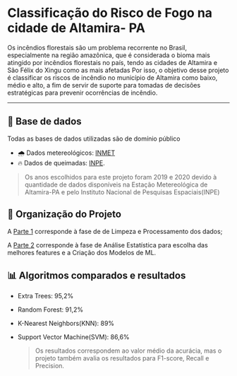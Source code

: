 # Classificação do Risco de Fogo na cidade de Altamira- PA

Os incêndios florestais são um problema recorrente no Brasil, especialmente na região amazônica, que é considerada o bioma mais atingido por incêndios florestais no país, tendo as cidades de Altamira e São Félix do Xingu como as mais afetadas Por isso, o objetivo desse projeto é classificar os riscos de incêndio no município de Altamira como baixo, médio e alto, a fim de servir de suporte para tomadas de decisões estratégicas para prevenir ocorrências de incêndio.

---
## 🎲 Base de dados 

Todas as bases de dados utilizadas são de domínio público

- 🌧️ Dados metereológicos: [INMET](https://tempo.inmet.gov.br/TabelaEstacoes/A001) &nbsp;
- 🔥 Dados de queimadas: [INPE](https://terrabrasilis.dpi.inpe.br/queimadas/bdqueimadas/#exportar-dados).

> Os anos escolhidos para este projeto foram 2019 e 2020 devido à quantidade de dados disponíveis na Estação Metereológica de Altamira-PA e pelo Instituto Nacional de Pesquisas Espaciais(INPE)

## 🚀 Organização do Projeto

A [Parte 1](https://github.com/nicole-victoria/classification_fireRisk/blob/main/parte1.ipynb) corresponde à fase de de Limpeza e Processamento dos dados;

A [Parte 2](https://github.com/nicole-victoria/classification_fireRisk/blob/main/parte2.ipynb) corresponde à fase de Análise Estatística para escolha das melhores features e a Criação dos Modelos de ML.

## 📊 Algoritmos comparados e resultados

- Extra Trees: 95,2%
- Random Forest: 91,2%
- K-Nearest Neighbors(KNN): 89%
- Support Vector Machine(SVM): 86,6%

  > Os resultados correspondem ao valor médio da acurácia, mas o projeto também avalia os resultados para F1-score, Recall e Precision.
